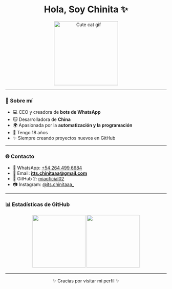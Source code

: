 <h1 align="center">Hola, Soy Chinita ✨</h1>

<p align="center">
  <img src="https://github.com/ittschinitaaa.png" width="200px" alt="Cute cat gif"/>
</p>

---

### 🌸 Sobre mí
- 💻 CEO y creadora de **bots de WhatsApp**
- 🐱 Desarrolladora de **China**
- 🌍 Apasionada por la **automatización y la programación**
- 💜 Tengo 18 años  
- ✨ Siempre creando proyectos nuevos en GitHub

---

### 🌐 Contacto
- 📱 WhatsApp: [+54 264 499 6684](https://wa.me/542644996684)  
- 📧 Email: **itts.chinitaaa@gmail.com**  
- 🐙 GitHub 2: [miaoficial02](https://github.com/miaoficial02)  
- 📷 Instagram: [@its.chinitaaa_](https://instagram.com/)  

---

### 📊 Estadísticas de GitHub
<p align="center">
  <img src="https://github-readme-stats.vercel.app/api?username=ittschinitaaa&show_icons=true&theme=tokyonight" height="165"/>
  <img src="https://github-readme-stats.vercel.app/api/top-langs/?username=ittschinitaaa2&layout=compact&theme=tokyonight" height="165"/>
</p>

---

<p align="center">✨ Gracias por visitar mi perfil ✨</p>
